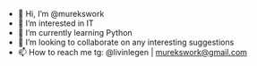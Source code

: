 - 👋 Hi, I’m @murekswork
- 👀 I’m interested in IT 
- 🌱 I’m currently learning Python
- 💞️ I’m looking to collaborate on any interesting suggestions
- 📫 How to reach me tg: @livinlegen | murekswork@gmail.com

<!---
murekswork/murekswork is a ✨ special ✨ repository because its `README.md` (this file) appears on your GitHub profile.
You can click the Preview link to take a look at your changes.
--->
